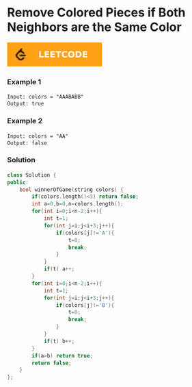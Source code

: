 # Remove Colored Pieces if Both Neighbors are the Same Color

[![Problem Link](../assets/lc.svg)](link)

### Example 1
```
Input: colors = "AAABABB"
Output: true
```

### Example 2
```
Input: colors = "AA"
Output: false
```

### Solution
```cpp
class Solution {
public:
    bool winnerOfGame(string colors) {
        if(colors.length()<3) return false;
        int a=0,b=0,n=colors.length();
        for(int i=0;i<n-2;i++){
            int t=1;
            for(int j=i;j<i+3;j++){
                if(colors[j]!='A'){
                    t=0;
                    break;
                }
            }
            if(t) a++;
        }
        for(int i=0;i<n-2;i++){
            int t=1;
            for(int j=i;j<i+3;j++){
                if(colors[j]!='B'){
                    t=0;
                    break;
                }
            }
            if(t) b++;
        }
        if(a>b) return true;
        return false;
    }
};
```
